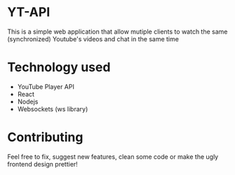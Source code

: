 # YT-API
This is a simple web application that allow mutiple clients to watch the same (synchronized) Youtube's videos and chat in the same time

# Technology used
- YouTube Player API 
- React
- Nodejs
- Websockets (ws library)

# Contributing
Feel free to fix, suggest new features, clean some code or make the ugly frontend design prettier!
